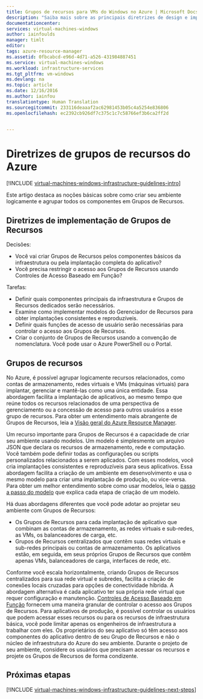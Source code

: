 ```yaml
---
title: Grupos de recursos para VMs do Windows no Azure | Microsoft Docs
description: "Saiba mais sobre as principais diretrizes de design e implementação referentes à implantação de Grupos de Recursos em serviços de infraestrutura do Azure."
documentationcenter: 
services: virtual-machines-windows
author: iainfoulds
manager: timlt
editor: 
tags: azure-resource-manager
ms.assetid: 0fbcabcd-e96d-4d71-a526-431984887451
ms.service: virtual-machines-windows
ms.workload: infrastructure-services
ms.tgt_pltfrm: vm-windows
ms.devlang: na
ms.topic: article
ms.date: 12/16/2016
ms.author: iainfou
translationtype: Human Translation
ms.sourcegitcommit: 233116deaaaf2ac62981453b05c4a5254e836806
ms.openlocfilehash: ec2392cb926df7c375c1c7c58766ef3b6ca2ff2d


---
```

# <a name="azure-resource-group-guidelines"></a>Diretrizes de grupos de recursos do Azure
[!INCLUDE [virtual-machines-windows-infrastructure-guidelines-intro](../../includes/virtual-machines-windows-infrastructure-guidelines-intro.md)]

Este artigo destaca as noções básicas sobre como criar seu ambiente logicamente e agrupar todos os componentes em Grupos de Recursos.

## <a name="implementation-guidelines-for-resource-groups"></a>Diretrizes de implementação de Grupos de Recursos
Decisões:

* Você vai criar Grupos de Recursos pelos componentes básicos da infraestrutura ou pela implantação completa do aplicativo?
* Você precisa restringir o acesso aos Grupos de Recursos usando Controles de Acesso Baseado em Função?

Tarefas:

* Definir quais componentes principais da infraestrutura e Grupos de Recursos dedicados serão necessários.
* Examine como implementar modelos do Gerenciador de Recursos para obter implantações consistentes e reproduzíveis.
* Definir quais funções de acesso de usuário serão necessárias para controlar o acesso aos Grupos de Recursos.
* Criar o conjunto de Grupos de Recursos usando a convenção de nomenclatura. Você pode usar o Azure PowerShell ou o Portal.

## <a name="resource-groups"></a>Grupos de recursos
No Azure, é possível agrupar logicamente recursos relacionados, como contas de armazenamento, redes virtuais e VMs (máquinas virtuais) para implantar, gerenciar e mantê-las como uma única entidade. Essa abordagem facilita a implantação de aplicativos, ao mesmo tempo que reúne todos os recursos relacionados de uma perspectiva de gerenciamento ou a concessão de acesso para outros usuários a esse grupo de recursos. Para obter um entendimento mais abrangente de Grupos de Recursos, leia a [Visão geral do Azure Resource Manager](../azure-resource-manager/resource-group-overview.md).

Um recurso importante para Grupos de Recursos é a capacidade de criar seu ambiente usando modelos. Um modelo é simplesmente um arquivo JSON que declara os recursos de armazenamento, rede e computação. Você também pode definir todas as configurações ou scripts personalizados relacionados a serem aplicados. Com esses modelos, você cria implantações consistentes e reproduzíveis para seus aplicativos. Essa abordagem facilita a criação de um ambiente em desenvolvimento e usa o mesmo modelo para criar uma implantação de produção, ou vice-versa. Para obter um melhor entendimento sobre como usar modelos, leia o [passo a passo do modelo](../resource-manager-template-walkthrough.md) que explica cada etapa de criação de um modelo.

Há duas abordagens diferentes que você pode adotar ao projetar seu ambiente com Grupos de Recursos:

* Os Grupos de Recursos para cada implantação de aplicativo que combinam as contas de armazenamento, as redes virtuais e sub-redes, as VMs, os balanceadores de carga, etc.
* Grupos de Recursos centralizados que contêm suas redes virtuais e sub-redes principais ou contas de armazenamento. Os aplicativos estão, em seguida, em seus próprios Grupos de Recursos que contêm apenas VMs, balanceadores de carga, interfaces de rede, etc.

Conforme você escala horizontalmente, criando Grupos de Recursos centralizados para sua rede virtual e subredes, facilita a criação de conexões locais cruzadas para opções de conectividade híbrida. A abordagem alternativa é cada aplicativo ter sua própria rede virtual que requer configuração e manutenção.  [Controles de Acesso Baseado em Função](../active-directory/role-based-access-control-what-is.md) fornecem uma maneira granular de controlar o acesso aos Grupos de Recursos. Para aplicativos de produção, é possível controlar os usuários que podem acessar esses recursos ou para os recursos de infraestrutura básica, você pode limitar apenas os engenheiros de infraestrutura a trabalhar com eles. Os proprietários do seu aplicativo só têm acesso aos componentes do aplicativo dentro de seu Grupo de Recursos e não o núcleo de infraestrutura do Azure do seu ambiente. Durante o projeto de seu ambiente, considere os usuários que precisam acessar os recursos e projete os Grupos de Recursos de forma condizente. 

## <a name="next-steps"></a>Próximas etapas
[!INCLUDE [virtual-machines-windows-infrastructure-guidelines-next-steps](../../includes/virtual-machines-windows-infrastructure-guidelines-next-steps.md)]




<!--HONumber=Jan17_HO5-->


